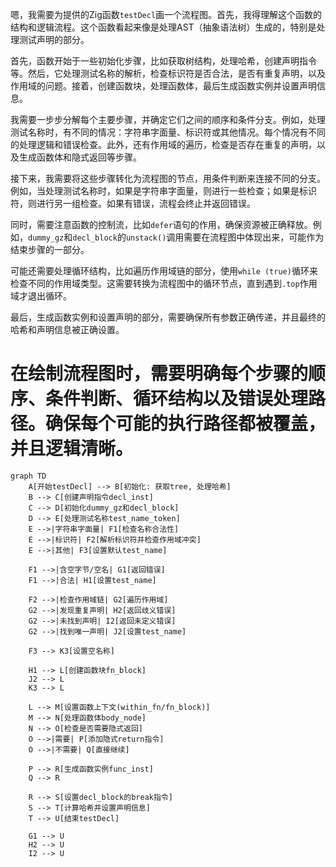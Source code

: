 嗯，我需要为提供的Zig函数`testDecl`画一个流程图。首先，我得理解这个函数的结构和逻辑流程。这个函数看起来像是处理AST（抽象语法树）生成的，特别是处理测试声明的部分。

首先，函数开始于一些初始化步骤，比如获取树结构，处理哈希，创建声明指令等。然后，它处理测试名称的解析，检查标识符是否合法，是否有重复声明，以及作用域的问题。接着，创建函数块，处理函数体，最后生成函数实例并设置声明信息。

我需要一步步分解每个主要步骤，并确定它们之间的顺序和条件分支。例如，处理测试名称时，有不同的情况：字符串字面量、标识符或其他情况。每个情况有不同的处理逻辑和错误检查。此外，还有作用域的遍历，检查是否存在重复的声明，以及生成函数体和隐式返回等步骤。

接下来，我需要将这些步骤转化为流程图的节点，用条件判断来连接不同的分支。例如，当处理测试名称时，如果是字符串字面量，则进行一些检查；如果是标识符，则进行另一组检查。如果有错误，流程会终止并返回错误。

同时，需要注意函数的控制流，比如`defer`语句的作用，确保资源被正确释放。例如，`dummy_gz`和`decl_block`的`unstack()`调用需要在流程图中体现出来，可能作为结束步骤的一部分。

可能还需要处理循环结构，比如遍历作用域链的部分，使用`while (true)`循环来检查不同的作用域类型。这需要转换为流程图中的循环节点，直到遇到`.top`作用域才退出循环。

最后，生成函数实例和设置声明的部分，需要确保所有参数正确传递，并且最终的哈希和声明信息被正确设置。

在绘制流程图时，需要明确每个步骤的顺序、条件判断、循环结构以及错误处理路径。确保每个可能的执行路径都被覆盖，并且逻辑清晰。
================================================
```mermaid
graph TD
    A[开始testDecl] --> B[初始化: 获取tree, 处理哈希]
    B --> C[创建声明指令decl_inst]
    C --> D[初始化dummy_gz和decl_block]
    D --> E[处理测试名称test_name_token]
    E -->|字符串字面量| F1[检查名称合法性]
    E -->|标识符| F2[解析标识符并检查作用域冲突]
    E -->|其他| F3[设置默认test_name]
    
    F1 -->|含空字节/空名| G1[返回错误]
    F1 -->|合法| H1[设置test_name]
    
    F2 -->|检查作用域链| G2[遍历作用域]
    G2 -->|发现重复声明| H2[返回歧义错误]
    G2 -->|未找到声明| I2[返回未定义错误]
    G2 -->|找到唯一声明| J2[设置test_name]
    
    F3 --> K3[设置空名称]
    
    H1 --> L[创建函数块fn_block]
    J2 --> L
    K3 --> L
    
    L --> M[设置函数上下文(within_fn/fn_block)]
    M --> N[处理函数体body_node]
    N --> O[检查是否需要隐式返回]
    O -->|需要| P[添加隐式return指令]
    O -->|不需要| Q[直接继续]
    
    P --> R[生成函数实例func_inst]
    Q --> R
    
    R --> S[设置decl_block的break指令]
    S --> T[计算哈希并设置声明信息]
    T --> U[结束testDecl]
    
    G1 --> U
    H2 --> U
    I2 --> U
```
